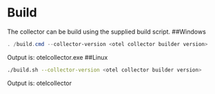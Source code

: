 # Build
The collector can be build using the supplied build script.
##Windows
```powershell
. /build.cmd --collector-version <otel collector builder version>
```
Output is: otelcollector.exe
##Linux
```bash
./build.sh --collector-version <otel collector builder version>
```
Output is: otelcollector
